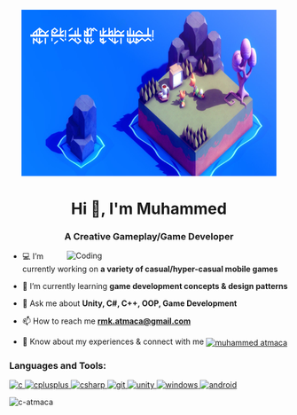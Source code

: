 <p align="center">
  <img width="460" height="300" src="https://github.com/C-atmaca/C-atmaca/blob/main/banner.png">
</p>



<h1 align="center">Hi 👋, I'm Muhammed</h1>
<h3 align="center">A Creative Gameplay/Game Developer</h3>
<img align="right" alt="Coding" width="400" src="https://images-wixmp-ed30a86b8c4ca887773594c2.wixmp.com/f/cbb10ce3-6329-4e23-a896-e6f38a75023f/d8a1due-32743f06-d6ac-4ffe-9838-d563b72a4057.gif?token=eyJ0eXAiOiJKV1QiLCJhbGciOiJIUzI1NiJ9.eyJpc3MiOiJ1cm46YXBwOjdlMGQxODg5ODIyNjQzNzNhNWYwZDQxNWVhMGQyNmUwIiwic3ViIjoidXJuOmFwcDo3ZTBkMTg4OTgyMjY0MzczYTVmMGQ0MTVlYTBkMjZlMCIsImF1ZCI6WyJ1cm46c2VydmljZTpmaWxlLmRvd25sb2FkIl0sIm9iaiI6W1t7InBhdGgiOiIvZi9jYmIxMGNlMy02MzI5LTRlMjMtYTg5Ni1lNmYzOGE3NTAyM2YvZDhhMWR1ZS0zMjc0M2YwNi1kNmFjLTRmZmUtOTgzOC1kNTYzYjcyYTQwNTcuZ2lmIn1dXX0.iBM59fVi2wW9nZEk6nyOeY5VWDeFT4pVki5vGtvpSBE">

- 💻 I’m currently working on **a variety of casual/hyper-casual mobile games**

- 🌱 I’m currently learning **game development concepts & design patterns**

- 💬 Ask me about **Unity, C#, C++, OOP, Game Development**

- 📫 How to reach me **rmk.atmaca@gmail.com** <!--<img src="https://img.shields.io/badge/Gmail-D14836?style=for-the-badge&logo=gmail&logoColor=white" alt="gmail"/>-->

- 📄 Know about my experiences & connect with me <a href="https://www.linkedin.com/in/muhammedatmc/" target="blank"><img align="center" src="https://img.shields.io/badge/linkedin-%230077B5.svg?style=for-the-badge&logo=linkedin&logoColor=white" alt="muhammed atmaca"/></a>

<!--<h3 align="left">Connect with me:</h3>  [https://www.linkedin.com/in/muhammedatmc/](https://www.linkedin.com/in/muhammedatmc/) -->


<h3 align="left">Languages and Tools:</h3>
<p align="left"> <a href="https://www.cprogramming.com/" target="_blank" rel="noreferrer"> <img src="https://img.shields.io/badge/c-%2300599C.svg?style=for-the-badge&logo=c&logoColor=white" alt="c"/> </a> <a href="https://www.w3schools.com/cpp/" target="_blank" rel="noreferrer"> <img src="https://img.shields.io/badge/c++-%2300599C.svg?style=for-the-badge&logo=c%2B%2B&logoColor=white" alt="cplusplus"/> </a> <a href="https://www.w3schools.com/cs/" target="_blank" rel="noreferrer"> <img src="https://img.shields.io/badge/c%23-%23239120.svg?style=for-the-badge&logo=c-sharp&logoColor=white" alt="csharp"/> </a> <a href="https://git-scm.com/" target="_blank" rel="noreferrer"> <img src="https://img.shields.io/badge/git-%23F05033.svg?style=for-the-badge&logo=git&logoColor=white" alt="git"/> </a> <a href="https://unity.com/" target="_blank" rel="noreferrer"> <img src="https://img.shields.io/badge/unity-%23000000.svg?style=for-the-badge&logo=unity&logoColor=white" alt="unity"/> </a> <a href="https://developer.android.com" target="_blank" rel="noreferrer"> <img src="https://img.shields.io/badge/Windows-0078D6?style=for-the-badge&logo=windows&logoColor=white" alt="windows"/> </a> <a href="https://developer.android.com" target="_blank" rel="noreferrer"> <img src="https://img.shields.io/badge/Android-3DDC84?style=for-the-badge&logo=android&logoColor=white" alt="android"/> </a> </p>

<p><img align="left" src="https://github-readme-stats.vercel.app/api/top-langs?username=c-atmaca&show_icons=true&theme=gruvbox&layout=compact" alt="c-atmaca" /></p>
<!--
<p>&nbsp;<img align="center" src="https://github-readme-stats.vercel.app/api?username=c-atmaca&show_icons=true&theme=gruvbox" alt="c-atmaca" /></p>

<p><img align="center" src="https://github-readme-streak-stats.herokuapp.com/?user=c-atmaca&theme=gruvbox" alt="c-atmaca" /></p>
-->
